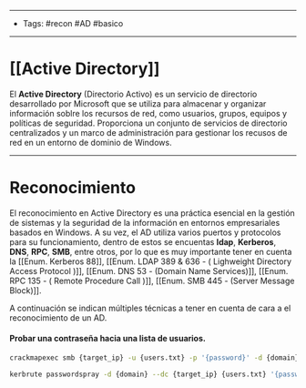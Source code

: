 ---------------------
- Tags: #recon #AD #basico 
----------
# [[Active Directory]]
El **Active Directory** (Directorio Activo) es un servicio de directorio desarrollado por Microsoft que se utiliza para almacenar y organizar información soblre los recursos de red, como usuarios, grupos, equipos y políticas de seguridad. Proporciona un conjunto de servicios de directorio centralizados y un marco de administración para gestionar los recusos de red en un entorno de dominio de Windows. 

--------
# Reconocimiento 
El reconocimiento en Active Directory es una práctica esencial en la gestión de sistemas y la seguridad de la información en entornos empresariales basados en Windows. 
A su vez, el AD utiliza varios puertos y protocolos para su funcionamiento, dentro de estos se encuentas **ldap**, **Kerberos**, **DNS**, **RPC**, **SMB**, entre otros, por lo que es muy importante tener en cuenta la [[Enum. Kerberos 88]], [[Enum. LDAP 389 & 636 - ( Lighweight Directory Access Protocol )]], [[Enum. DNS 53 - (Domain Name Services)]], [[Enum. RPC 135 - ( Remote Procedure Call )]], [[Enum. SMB 445 - (Server Message Block)]]. 

A continuación se indican múltiples técnicas a tener en cuenta de cara a el reconocimiento de un AD.

#### Probar una contraseña hacia una lista de usuarios.
```bash
crackmapexec smb {target_ip} -u {users.txt} -p '{password}' -d {domain} --continue-on-success

kerbrute passwordspray -d {domain} --dc {target_ip} {users.txt} '{password}'
```

